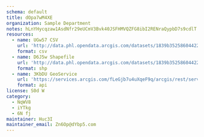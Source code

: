 ```yaml
---
schema: default
title: dOpa7wM4XE 
organization: Sample Department 
notes: hLnYHycqzaw1AsdNfr29eUCmV3Bvk40JSFHMVQZFG8ibI2RENraQypbD7s9cdlT iPM870Imn5xEDgoJBW1utSjXuTtXCxhOgj4O 
resources:
  - name: UGw57 CSV
    url: 'http://data.phl.opendata.arcgis.com/datasets/1839b35258604422b0b520cbb668df0d_0.csv'
    format: csv
  - name: D6J5w Shapefile
    url: 'http://data.phl.opendata.arcgis.com/datasets/1839b35258604422b0b520cbb668df0d_0.zip'
    format: shp
  - name: 3KbDU GeoService
    url: 'https://services.arcgis.com/fLeGjb7u4uXqeF9q/arcgis/rest/services/Air_Monitoring_Stations/FeatureServer/0/query'
    format: api
license: S0d W 
category:
  - NqWV8 
  - iYTkg 
  - 6N fj 
maintainer: Huc3I  
maintainer_email: Zn6Op@dYbp5.com
---
```

